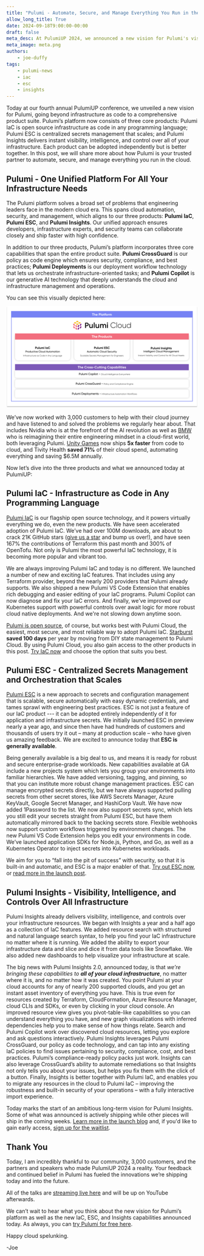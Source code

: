 ```yaml
---
title: "Pulumi - Automate, Secure, and Manage Everything You Run in the Cloud"
allow_long_title: True
date: 2024-09-18T9:00:00-00:00
draft: false
meta_desc: At PulumiUP 2024, we announced a new vision for Pulumi's vision, including Pulumi ESC general availability and Pulumi Insights 2.0 for visibility over your infrastructure.
meta_image: meta.png
authors:
    - joe-duffy
tags:
    - pulumi-news
    - iac
    - esc
    - insights
---
```


Today at our fourth annual PulumiUP conference, we unveiled a new vision for Pulumi, going beyond infrastructure as code to a comprehensive product suite. Pulumi’s platform now consists of three core products: Pulumi IaC is open source infrastructure as code in any programming language; Pulumi ESC is centralized secrets management that scales; and Pulumi Insights delivers instant visibility, intelligence, and control over all of your infrastructure. Each product can be adopted independently but is better together. In this post, we will share more about how Pulumi is your trusted partner to automate, secure, and manage everything you run in the cloud.

<!--more-->

## Pulumi - One Unified Platform For All Your Infrastructure Needs

The Pulumi platform solves a broad set of problems that engineering leaders face in the modern cloud era. This spans cloud automation, security, and management, which aligns to our three products: **Pulumi IaC**, **Pulumi ESC**, and **Pulumi Insights**. Our unified approach ensures developers, infrastructure experts, and security teams can collaborate closely and ship faster with high confidence.

In addition to our three products, Pulumi’s platform incorporates three core capabilities that span the entire product suite. **Pulumi CrossGuard** is our policy as code engine which ensures security, compliance, and best practices; **Pulumi Deployments** is our deployment workflow technology that lets us orchestrate infrastructure-oriented tasks; and **Pulumi Copilot** is our generative AI technology that deeply understands the cloud and infrastructure management and operations.

You can see this visually depicted here:

[![Pulumi Platform](platform.png)](/product/pulumi-cloud)

We’ve now worked with 3,000 customers to help with their cloud journey and have listened to and solved the problems we regularly hear about. That includes Nvidia who is at the forefront of the AI revolution as well as [BMW](/case-studies/bmw) who is reimagining their entire engineering mindset in a cloud-first world, both leveraging Pulumi. [Unity Games](/case-studies/unity) now ships **5x faster** from code to cloud, and Tivity Health **saved 71%** of their cloud spend, automating everything and saving $6.5M annually.

Now let’s dive into the three products and what we announced today at PulumiUP:

## Pulumi IaC - Infrastructure as Code in Any Programming Language

[Pulumi IaC](/product/infrastructure-as-code) is our flagship open source technology, and it powers virtually everything we do, even the new products. We have seen accelerated adoption of Pulumi IaC. We’ve had over 100M downloads, are about to crack 21K GitHub stars ([give us a star](https://github.com/pulumi/pulumi/stargazers) and bump us over!), and have seen 167% the contributions of Terraform this past month and 300% of OpenTofu. Not only is Pulumi the most powerful IaC technology, it is becoming more popular and vibrant too.

We are always improving Pulumi IaC and today is no different. We launched a number of new and exciting IaC features. That includes using any Terraform provider, beyond the nearly 200 providers that Pulumi already supports. We also shipped a new Pulumi VS Code Extension that enables rich debugging and easier editing of your IaC programs. Pulumi Copilot can now diagnose and fix your IaC errors. And finally, we’ve improved our Kubernetes support with powerful controls over await logic for more robust cloud native deployments. And we're not slowing down anytime soon.

[Pulumi is open source](https://github.com/pulumi/pulumi), of course, but works best with Pulumi Cloud, the easiest, most secure, and most reliable way to adopt Pulumi IaC. [Starburst](/case-studies/starburst) **saved 100 days** per year by moving from DIY state management to Pulumi Cloud. By using Pulumi Cloud, you also gain access to the other products in this post. [Try IaC now](https://www.pulumi.com/docs/iac/get-started/) and choose the option that suits you best.

## Pulumi ESC - Centralized Secrets Management and Orchestration that Scales

[Pulumi ESC](/product/secrets-management) is a new approach to secrets and configuration management that is scalable, secure automatically with easy dynamic credentials, and tames sprawl with engineering best practices. ESC is not just a feature of our IaC product --- it can be adopted entirely independently of it for application and infrastructure secrets. We initially launched ESC in preview nearly a year ago, and since then have had hundreds of customers and thousands of users try it out – many at production scale – who have given us amazing feedback. We are excited to announce today that **ESC is generally available**.

Being generally available is a big deal to us, and means it is ready for robust and secure enterprise-grade workloads. New capabilities available at GA include a new projects system which lets you group your environments into familiar hierarchies. We have added versioning, tagging, and pinning, so that you can institute more robust change management practices. ESC can manage encrypted secrets directly, but we have always supported pulling secrets from other secret stores, like AWS Secrets Manager, Azure KeyVault, Google Secret Manager, and HashiCorp Vault. We have now added 1Password to the list. We now also support secrets sync, which lets you still edit your secrets straight from Pulumi ESC, but have them automatically mirrored back to the backing secrets store. Flexible webhooks now support custom workflows triggered by environment changes. The new Pulumi VS Code Extension helps you edit your environments in code. We’ve launched application SDKs for Node.js, Python, and Go, as well as a Kubernetes Operator to inject secrets into Kubernetes workloads.

We aim for you to “fall into the pit of success” with security, so that it is built-in and automatic, and ESC is a major enabler of that. [Try out ESC now](/docs/esc/get-started), or [read more in the launch post](/blog/pulumi-esc-ga).

## Pulumi Insights - Visibility, Intelligence, and Controls Over All Infrastructure

Pulumi Insights already delivers visibility, intelligence, and controls over your infrastructure resources. We began with Insights a year and a half ago as a collection of IaC features. We added resource search with structured and natural language search syntax, to help you find your IaC infrastructure no matter where it is running. We added the ability to export your infrastructure data and slice and dice it from data tools like Snowflake. We also added new dashboards to help visualize your infrastructure at scale.

The big news with Pulumi Insights 2.0, announced today, is that *we’re bringing these capabilities to **all of your cloud infrastructure***, no matter where it is, and no matter how it was created. You point Pulumi at your cloud accounts for any of nearly 200 supported clouds, and you get an instant asset inventory of everything you have. This is true even for resources created by Terraform, CloudFormation, Azure Resource Manager, cloud CLIs and SDKs, or even by clicking in your cloud console. An improved resource view gives you pivot-table-like capabilities so you can understand everything you have, and new graph visualizations with inferred dependencies help you to make sense of how things relate. Search and Pulumi Copilot work over discovered cloud resources, letting you explore and ask questions interactively. Pulumi Insights leverages Pulumi CrossGuard, our policy as code technology, and can tap into any existing IaC policies to find issues pertaining to security, compliance, cost, and best practices. Pulumi’s compliance-ready policy packs just work. Insights can also leverage CrossGuard’s ability to automate remediations so that Insights not only tells you about your issues, but helps you fix them with the click of a button. Finally, Insights is better together with Pulumi IaC, and enables you to migrate any resources in the cloud to Pulumi IaC – improving the robustness and built-in security of your operations – with a fully interactive import experience.

Today marks the start of an ambitious long-term vision for Pulumi Insights. Some of what was announced is actively shipping while other pieces will ship in the coming weeks. [Learn more in the launch blog](/blog/pulumi-insights-2) and, if you'd like to gain early access, [sign up for the waitlist](/product/waitlist).

## Thank You

Today, I am incredibly thankful to our community, 3,000 customers, and the partners and speakers who made PulumiUP 2024 a reality. Your feedback and continued belief in Pulumi has fueled the innovations we’re shipping today and into the future.

All of the talks are [streaming live here](/pulumi-up) and will be up on YouTube afterwards.

We can’t wait to hear what you think about the new vision for Pulumi’s platform as well as the new IaC, ESC, and Insights capabilities announced today. As always, you can [try Pulumi for free here](/start).

Happy cloud spelunking.

-Joe
